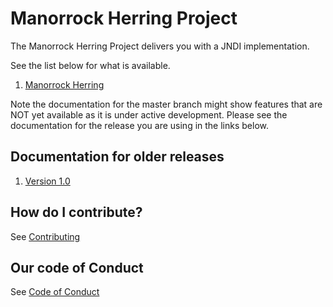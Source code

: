 
# Manorrock Herring Project

The Manorrock Herring Project delivers you with a JNDI implementation.

See the list below for what is available.

1. [Manorrock Herring](herring/README.md)

Note the documentation for the master branch might show features that are NOT 
yet available as it is under active development. Please see the documentation
for the release you are using in the links below.

## Documentation for older releases

1. [Version 1.0](https://github.com/manorrock/herring/tree/v1.0)

## How do I contribute?

See [Contributing](CONTRIBUTING.md)

## Our code of Conduct

See [Code of Conduct](CODE_OF_CONDUCT.md)
